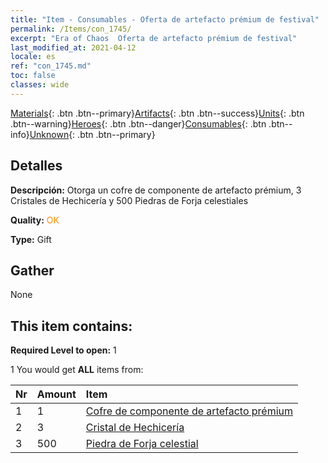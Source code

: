 ```yaml
---
title: "Item - Consumables - Oferta de artefacto prémium de festival"
permalink: /Items/con_1745/
excerpt: "Era of Chaos  Oferta de artefacto prémium de festival"
last_modified_at: 2021-04-12
locale: es
ref: "con_1745.md"
toc: false
classes: wide
---
```

 [Materials](/es/Items/){: .btn .btn--primary}[Artifacts](/es/Items/Artifacts/){: .btn .btn--success}[Units](/es/Items/Units/){: .btn .btn--warning}[Heroes](/es/Items/Heroes/){: .btn .btn--danger}[Consumables](/es/Items/Consumables/){: .btn .btn--info}[Unknown](/es/Items/Unknown/){: .btn .btn--primary}

## Detalles
 **Descripción:** Otorga un cofre de componente de artefacto prémium, 3 Cristales de Hechicería y 500 Piedras de Forja celestiales

 **Quality:** <span style="color: #FF8C00">OK</span>

 **Type:** Gift

## Gather

  None

## This item contains:

 **Required Level to open:** 1

 1 You would get **ALL** items  from:

  | Nr | Amount |     Item    |
  |:---|:-------|:------------|
  | 1 | 1 | [Cofre de componente de artefacto prémium](/es/Items/con_1740/) | 
  | 2 | 3 | [Cristal de Hechicería](/es/Items/art_189/) | 
  | 3 | 500 | [Piedra de Forja celestial](/es/Items/art_188/) | 
